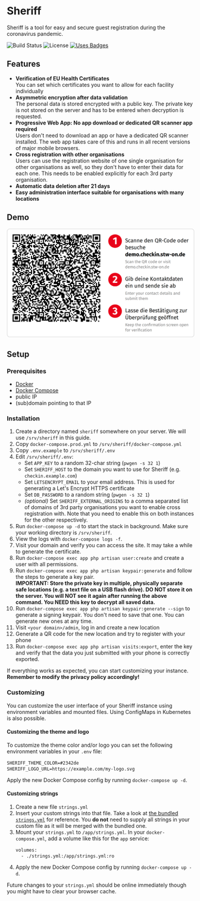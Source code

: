 # Sheriff

Sheriff is a tool for easy and secure guest registration during the coronavirus pandemic.

![Build Status](https://img.shields.io/github/workflow/status/stw-on/sheriff/ci?style=for-the-badge) ![License](https://img.shields.io/github/license/stw-on/sheriff?style=for-the-badge) [![Uses Badges](https://img.shields.io/badge/Uses-Badges-Green?style=for-the-badge)](https://www.youtube.com/watch?v=dQw4w9WgXcQ)


## Features

- **Verification of EU Health Certificates**<br>
  You can set which certificates you want to allow for each facility individually
- **Asymmetric encryption after data validation**<br>
  The personal data is stored encrypted with a public key. The private key is not stored on the server and has to be entered when decryption is requested.
- **Progressive Web App: No app download or dedicated QR scanner app required**<br>
  Users don't need to download an app or have a dedicated QR scanner installed. The web app takes care of this and runs in all recent versions of major mobile browsers.
- **Cross registration with other organisations**<br>
  Users can use the registration website of one single organisation for other organisations as well, so they don't have to enter their data for each one. This needs to be enabled explicitly for each 3rd party organisation.
- **Automatic data deletion after 21 days**
- **Easy administration interface suitable for organisations with many locations**


## Demo

![Demo instance](./demo-instance.png)


## Setup


### Prerequisites

- [Docker](https://docs.docker.com/engine/install/)
- [Docker Compose](https://docs.docker.com/compose/install/)
- public IP
- (sub)domain pointing to that IP


### Installation

1. Create a directory named `sheriff` somewhere on your server. We will use `/srv/sheriff` in this guide.
2. Copy `docker-compose.prod.yml` to `/srv/sheriff/docker-compose.yml`
3. Copy `.env.example` to `/srv/sheriff/.env`
4. Edit `/srv/sheriff/.env`:
    - Set `APP_KEY` to a random 32-char string (`pwgen -s 32 1`)
    - Set `SHERIFF_HOST` to the domain you want to use for Sheriff (e.g. `checkin.example.com`)
    - Set `LETSENCRYPT_EMAIL` to your email address. This is used for generating a Let's Encrypt HTTPS certificate
    - Set `DB_PASSWORD` to a random string (`pwgen -s 32 1`)
    - _(optional)_ Set `SHERIFF_EXTERNAL_ORIGINS` to a comma separated list of domains of 3rd party organisations you want to enable cross registration with. Note that you need to enable this on both instances for the other respectively.
5. Run `docker-compose up -d` to start the stack in background. Make sure your working directory is `/srv/sheriff`.
6. View the logs with `docker-compose logs -f`.
7. Visit your domain and verify you can access the site. It may take a while to generate the certificate.
8. Run `docker-compose exec app php artisan user:create` and create a user with all permissions.
9. Run `docker-compose exec app php artisan keypair:generate` and follow the steps to generate a key pair.<br>
   **IMPORTANT: Store the private key in multiple, physically separate safe locations (e.g. a text file on a USB flash drive). DO NOT store it on the server. You will NOT see it again after running the above command. You NEED this key to decrypt all saved data.**
10. Run `docker-compose exec app php artisan keypair:generate --sign` to generate a signing keypair. You don't need to save that one. You can generate new ones at any time.
11. Visit `<your domain>/admin`, log in and create a new location
12. Generate a QR code for the new location and try to register with your phone
13. Run `docker-compose exec app php artisan visits:export`, enter the key and verify that the data you just submitted with your phone is correctly exported.

If everything works as expected, you can start customizing your instance. **Remember to
modify the privacy policy accordingly!**


### Customizing

You can customize the user interface of your Sheriff instance using environment variables and mounted files.
Using ConfigMaps in Kubernetes is also possible.


#### Customizing the theme and logo

To customize the theme color and/or logo you can set the following environment variables in your `.env` file:

```dotenv
SHERIFF_THEME_COLOR=#2342de
SHERIFF_LOGO_URL=https://example.com/my-logo.svg
```

Apply the new Docker Compose config by running `docker-compose up -d`.


#### Customizing strings

1. Create a new file `strings.yml`
2. Insert your custom strings into that file. Take a look at [the bundled `strings.yml`](./ui/src/resources/strings.yml)
   for reference. You **do not** need to supply all strings in your custom file as it will be merged
   with the bundled one.
3. Mount your `strings.yml` to `/app/strings.yml`.
   In your `docker-compose.yml`, add a volume like this for the `app` service:
   ```
   volumes:
     - ./strings.yml:/app/strings.yml:ro 
   ```
4. Apply the new Docker Compose config by running `docker-compose up -d`.

Future changes to your `strings.yml` should be online immediately though you might have to clear your browser cache.
